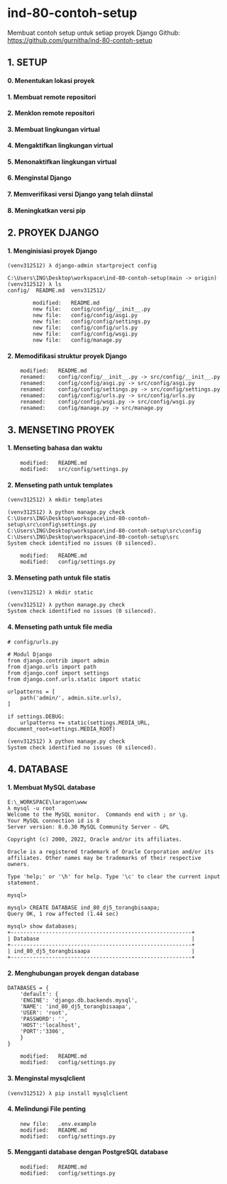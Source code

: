 # ind-80-contoh-setup
Membuat contoh setup untuk setiap proyek Django
Github: https://github.com/gurnitha/ind-80-contoh-setup


## 1. SETUP

#### 0. Menentukan lokasi proyek

#### 1. Membuat remote repositori

#### 2. Menklon remote repositori

#### 3. Membuat lingkungan virtual

#### 4. Mengaktifkan lingkungan virtual

#### 5. Menonaktifkan lingkungan virtual

#### 6. Menginstal Django

#### 7. Memverifikasi versi Django yang telah diinstal

#### 8. Meningkatkan versi pip


## 2. PROYEK DJANGO

#### 1. Menginisiasi proyek Django

	(venv312512) λ django-admin startproject config

	C:\Users\ING\Desktop\workspace\ind-80-contoh-setup(main -> origin)
	(venv312512) λ ls
	config/  README.md  venv312512/

	        modified:   README.md
	        new file:   config/config/__init__.py
	        new file:   config/config/asgi.py
	        new file:   config/config/settings.py
	        new file:   config/config/urls.py
	        new file:   config/config/wsgi.py
	        new file:   config/manage.py

#### 2. Memodifikasi struktur proyek Django

        modified:   README.md
        renamed:    config/config/__init__.py -> src/config/__init__.py
        renamed:    config/config/asgi.py -> src/config/asgi.py
        renamed:    config/config/settings.py -> src/config/settings.py
        renamed:    config/config/urls.py -> src/config/urls.py
        renamed:    config/config/wsgi.py -> src/config/wsgi.py
        renamed:    config/manage.py -> src/manage.py


## 3. MENSETING PROYEK

#### 1. Menseting bahasa dan waktu

        modified:   README.md
        modified:   src/config/settings.py

#### 2. Menseting path untuk templates

	(venv312512) λ mkdir templates

	(venv312512) λ python manage.py check
	C:\Users\ING\Desktop\workspace\ind-80-contoh-setup\src\config\settings.py
	C:\Users\ING\Desktop\workspace\ind-80-contoh-setup\src\config
	C:\Users\ING\Desktop\workspace\ind-80-contoh-setup\src
	System check identified no issues (0 silenced).

        modified:   README.md
        modified:   config/settings.py

#### 3. Menseting path untuk file statis

	(venv312512) λ mkdir static

	(venv312512) λ python manage.py check
	System check identified no issues (0 silenced).

#### 4. Menseting path untuk file media

	# config/urls.py

	# Modul Django
	from django.contrib import admin
	from django.urls import path
	from django.conf import settings
	from django.conf.urls.static import static

	urlpatterns = [
	    path('admin/', admin.site.urls),
	]

	if settings.DEBUG:
	    urlpatterns += static(settings.MEDIA_URL, document_root=settings.MEDIA_ROOT)

	(venv312512) λ python manage.py check
	System check identified no issues (0 silenced).


## 4. DATABASE

#### 1. Membuat MySQL database

	E:\_WORKSPACE\laragon\www
	λ mysql -u root
	Welcome to the MySQL monitor.  Commands end with ; or \g.
	Your MySQL connection id is 8
	Server version: 8.0.30 MySQL Community Server - GPL

	Copyright (c) 2000, 2022, Oracle and/or its affiliates.

	Oracle is a registered trademark of Oracle Corporation and/or its
	affiliates. Other names may be trademarks of their respective
	owners.

	Type 'help;' or '\h' for help. Type '\c' to clear the current input statement.

	mysql> 

	mysql> CREATE DATABASE ind_80_dj5_torangbisaapa;
	Query OK, 1 row affected (1.44 sec)

	mysql> show databases;
	+---------------------------------------------------------+
	| Database                                                |
	+---------------------------------------------------------+
	| ind_80_dj5_torangbisaapa                                |
	+---------------------------------------------------------+

#### 2. Menghubungan proyek dengan database

	DATABASES = {
	    'default': {
	    'ENGINE': 'django.db.backends.mysql',
	    'NAME': 'ind_80_dj5_torangbisaapa',
	    'USER': 'root',
	    'PASSWORD': '',
	    'HOST':'localhost',
	    'PORT':'3306',
	    }
	}

        modified:   README.md
        modified:   config/settings.py

#### 3. Menginstal mysqlclient

	(venv312512) λ pip install mysqlclient

#### 4. Melindungi File penting

        new file:   .env.example
        modified:   README.md
        modified:   config/settings.py

#### 5. Mengganti database dengan PostgreSQL database

        modified:   README.md
        modified:   config/settings.py